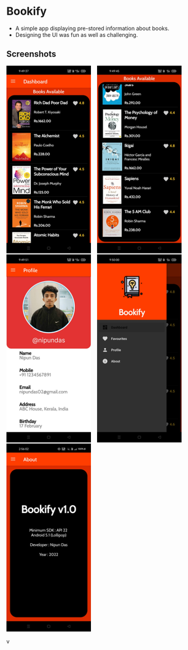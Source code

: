 # Bookify

- A simple app displaying pre-stored information about books.
- Designing the UI was fun as well as challenging.

## Screenshots
<p float="left">
  <img src="ss/ss1.jpg" width="220">&nbsp;&nbsp;&nbsp;
  <img src = "ss/ss2.jpg"  width = "220" >&nbsp;&nbsp;&nbsp;
  <img src = "ss/ss3.jpg"  width = "220" >&nbsp;&nbsp;&nbsp;
  <img src = "ss/ss4.jpg"  width = "220" >&nbsp;&nbsp;&nbsp;
  <img src = "ss/ss55.jpg"  width = "220" >&nbsp;&nbsp;&nbsp;
</p>v
